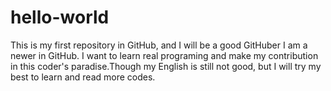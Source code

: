 # hello-world
This is my first repository in GitHub, and I will be a good GitHuber
I am a newer in GitHub. I want to learn real programing and make my contribution in this coder's paradise.Though my English is still not good, but I will try my best to learn and read more codes.
